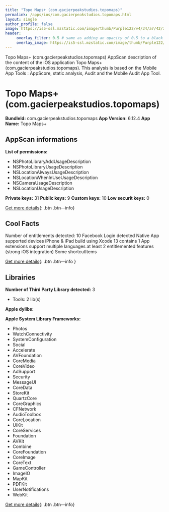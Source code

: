```yaml
---
title: "Topo Maps+ (com.gacierpeakstudios.topomaps)"
permalink: /apps/ios/com.gacierpeakstudios.topomaps.html
layout: single
author_profile: false
image: https://is5-ssl.mzstatic.com/image/thumb/Purple122/v4/34/a7/42/34a7428d-16c4-04bf-4f3c-348a951c5b1a/AppIcon-0-1x_U007emarketing-0-7-0-85-220.png/512x512bb.jpg
header: 
     overlay_filter: 0.5 # same as adding an opacity of 0.5 to a black background
     overlay_image: https://is5-ssl.mzstatic.com/image/thumb/Purple122/v4/34/a7/42/34a7428d-16c4-04bf-4f3c-348a951c5b1a/AppIcon-0-1x_U007emarketing-0-7-0-85-220.png/512x512bb.jpg
---
```

Topo Maps+ (com.gacierpeakstudios.topomaps) AppScan description of the content of the iOS application Topo Maps+ (com.gacierpeakstudios.topomaps). This analysis is based on the Mobile App Tools : AppScore, static analysis, Audit and the Mobile Audit App Tool.

# Topo Maps+ (com.gacierpeakstudios.topomaps)

**BundleId:** com.gacierpeakstudios.topomaps
**App Version:** 6.12.4
**App Name:** Topo Maps+


## AppScan informations 

**List of permissions:** 
- NSPhotoLibraryAddUsageDescription
- NSPhotoLibraryUsageDescription
- NSLocationAlwaysUsageDescription
- NSLocationWhenInUseUsageDescription
- NSCameraUsageDescription
- NSLocationUsageDescription
  
  
**Private keys:** 31
**Public keys:** 9
**Custom keys:** 10
**Low securit keys:** 0
  
[Get more details](/pricing.html){: .btn .btn--info}

## Cool Facts

Number of entitlements detected: 10
Facebook Login detected
Native App
supported devices iPhone & iPad
build using Xcode 13
contains 1 App extensions
support multiple languages
at least 2 entitlemented features (strong iOS integration)
Some shortcutItems 
  
[Get more details](/pricing.html){: .btn .btn--info }

## Librairies 
**Number of Third Party Library detected:** 3
- Tools: 2 lib(s)


**Apple dylibs:**


**Apple System Library Frameworks:**
- Photos
- WatchConnectivity
- SystemConfiguration
- Social
- Accelerate
- AVFoundation
- CoreMedia
- CoreVideo
- AdSupport
- Security
- MessageUI
- CoreData
- StoreKit
- QuartzCore
- CoreGraphics
- CFNetwork
- AudioToolbox
- CoreLocation
- UIKit
- CoreServices
- Foundation
- AVKit
- Combine
- CoreFoundation
- CoreImage
- CoreText
- GameController
- ImageIO
- MapKit
- PDFKit
- UserNotifications
- WebKit


  
[Get more details](/pricing.html){: .btn .btn--info}

